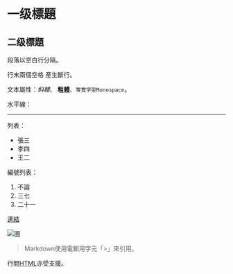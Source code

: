 # 一级標題

## 二级標題

段落以空白行分隔。

行末兩個空格  産生斷行。

文本屬性：*斜體*、
**粗體**、`等寬字型Monospace`。

水平線：

---

列表：

  * 張三
  * 李四
  * 王二

編號列表：

  1. 不論
  2. 三七
  3. 二十一

[連結](http://example.com)

![圖](Icon-pictures.png "icon")

> Markdown使用電郵用字元「>」來引用。

行間<abbr title="Hypertext Markup Language">HTML</abbr>亦受支援。
